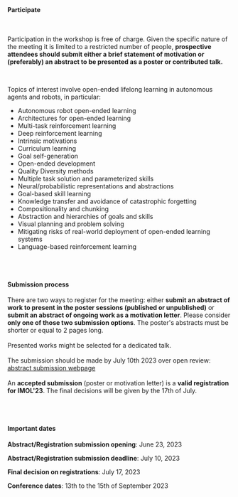 ---
---

<br>

#### Participate


<br>

Participation in the workshop is free of charge. Given the specific nature of the meeting it is limited to a restricted number of people, <b>prospective attendees should submit either a brief statement of motivation or (preferably) an abstract to be presented as a poster or contributed talk.</b>

<br>

Topics of interest involve open-ended lifelong learning in autonomous agents and robots, in particular:
* Autonomous robot open-ended learning
* Architectures for open-ended learning
* Multi-task reinforcement learning
* Deep reinforcement learning
* Intrinsic motivations
* Curriculum learning
* Goal self-generation
* Open-ended development
* Quality Diversity methods
* Multiple task solution and parameterized skills
* Neural/probabilistic representations and abstractions
* Goal-based skill learning
* Knowledge transfer and avoidance of catastrophic forgetting
* Compositionality and chunking
* Abstraction and hierarchies of goals and skills
* Visual planning and problem solving
* Mitigating risks of real-world deployment of open-ended learning systems
* Language-based reinforcement learning 

<br>
<br>

#### Submission process

There are two ways to register for the meeting: either **submit an abstract of work to present in the poster sessions (published or unpublished)** or **submit an abstract of ongoing work as a motivation letter**. Please consider **only one of those two submission options**. The poster's abstracts must be shorter or equal to 2 pages long.
<br>
<br>
Presented works might be selected for a dedicated talk.
<br>
<br>
The submission should be made by July 10th 2023 over open review: <a href="https://openreview.net/group?id=IMOL/2023/Conference/">abstract submission webpage</a>
<br>
<br>
An **accepted submission** (poster or motivation letter) is a **valid registration for IMOL'23**. The final decisions will be given by the 17th of July.


<br>
<br>


#### Important dates

**Abstract/Registration submission opening**: June 23, 2023

**Abstract/Registration submission deadline**: July 10, 2023

**Final decision on registrations**: July 17, 2023

**Conference dates**: 13th to the 15th of September 2023

<br>
<br>


